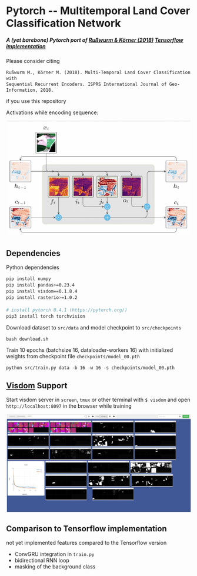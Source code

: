 # Pytorch -- Multitemporal Land Cover Classification Network

##### A (yet barebone) Pytorch port of [Rußwurm & Körner (2018)](http://www.mdpi.com/2220-9964/7/4/129/htm) [Tensorflow implementation](https://github.com/TUM-LMF/MTLCC)

Please consider citing 
```
Rußwurm M., Körner M. (2018). Multi-Temporal Land Cover Classification with
Sequential Recurrent Encoders. ISPRS International Journal of Geo-Information, 2018.
```
if you use this repository

Activations while encoding sequence:
<p align="center">
<img src="doc/lstm.gif" width="500" />
</p>

## Dependencies

Python dependencies
```bash
pip install numpy
pip install pandas>=0.23.4
pip install visdom==0.1.8.4
pip install rasterio>=1.0.2

# install pytorch 0.4.1 (https://pytorch.org/)
pip3 install torch torchvision

```

Download dataset to `src/data` and model checkpoint to `src/checkpoints`
```
bash download.sh
```

Train 10 epochs (batchsize 16, dataloader-workers 16) with initialized weights
from checkpoint file `checkpoints/model_00.pth`
```
python src/train.py data -b 16 -w 16 -s checkpoints/model_00.pth
```

## [Visdom](https://github.com/facebookresearch/visdom) Support

Start visdom server in `screen`, `tmux` or other terminal with `$ visdom`
and open `http://localhost:8097` in the browser while training

<p align="center">
<img src="doc/visdom.png" width="500" />
</p>


## Comparison to Tensorflow implementation

not yet implemented features compared to the Tensorflow version

* ConvGRU integration in `train.py`
* bidirectional RNN loop
* masking of the background class 